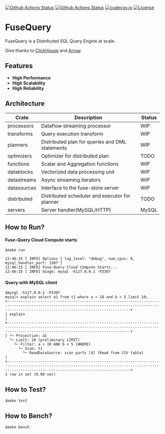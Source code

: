 [![Github Actions Status](https://github.com/datafusedev/fuse-query/workflows/FuseQuery%20Lint/badge.svg)](https://github.com/datafusedev/fuse-query/actions?query=workflow%3A%22FuseQuery+Lint%22)
[![Github Actions Status](https://github.com/datafusedev/fuse-query/workflows/FuseQuery%20Test/badge.svg)](https://github.com/datafusedev/fuse-query/actions?query=workflow%3A%22FuseQuery+Test%22)
[![codecov.io](https://codecov.io/gh/datafusedev/fuse-query/graphs/badge.svg)](https://codecov.io/gh/datafusedev/fuse-query/branch/master)
[![License](https://img.shields.io/badge/License-AGPL%203.0-blue.svg)](https://opensource.org/licenses/AGPL-3.0)

# FuseQuery

FuseQuery is a Distributed SQL Query Engine at scale.

Give thanks to [ClickHouse](https://github.com/ClickHouse/ClickHouse) and [Arrow](https://github.com/apache/arrow).

## Features

* **High Performance**
* **High Scalability**
* **High Reliability**


## Architecture

| Crate     | Description |  Status |
|-----------|-------------|-------------|
| processors | Dataflow streaming processor | WIP |
| transforms | Query execution transform | WIP |
| planners | Distributed plan for queries and DML statements | WIP |
| optimizers | Optimizer for distributed plan | TODO |
| functions | Scalar and Aggregation functions | WIP |
| datablocks | Vectorized data processing unit | WIP |
| datastreams | Async streaming iterators | WIP |
| datasources | Interface to the fuse-store server | WIP | 
| distributed | Distributed scheduler and executor for planner | TODO |
| servers | Server handler(MySQL/HTTP) | MySQL |

## How to Run?

#### Fuse-Query Cloud Compute starts
```
$make run

12:46:15 [ INFO] Options { log_level: "debug", num_cpus: 8, mysql_handler_port: 3307 }
12:46:15 [ INFO] Fuse-Query Cloud Compute Starts...
12:46:15 [ INFO] Usage: mysql -h127.0.0.1 -P3307
```

#### Query with MySQL client
```
$mysql -h127.0.0.1 -P3307
mysql> explain select a1 from t1 where a > 10 and b < 5 limit 10;
+----------------------------------------------------------------------------------------------------------------------------------------------------------------------------------------------------+
| explain                                                                                                                                                                                            |
+----------------------------------------------------------------------------------------------------------------------------------------------------------------------------------------------------+
| └─ Projection: a1
  └─ Limit: 10 (preliminary LIMIT)
    └─ Filter: a > 10 AND b < 5 (WHERE)
      └─ Scan: t1
        └─ ReadDataSource: scan parts [4] (Read from CSV table)                     |
+----------------------------------------------------------------------------------------------------------------------------------------------------------------------------------------------------+
1 row in set (0.00 sec)
```

## How to Test?

```
$make test
```

## How to Bench?

```
$make bench
```

